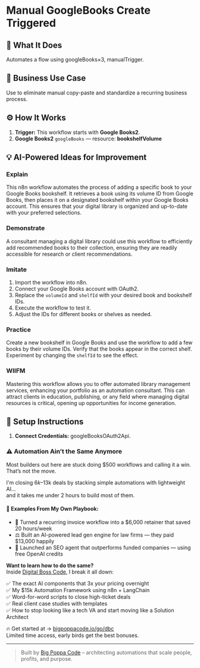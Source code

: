 # Manual GoogleBooks Create Triggered
  ## 🚀 What It Does
  Automates a flow using googleBooks×3, manualTrigger.
  
  ## 💼 Business Use Case
  Use to eliminate manual copy-paste and standardize a recurring business process.
  
  ## ⚙️ How It Works
  1. **Trigger:** This workflow starts with **Google Books2**.
  2. **Google Books2** `googleBooks` — resource: **bookshelfVolume**
  
  ## 💡 AI-Powered Ideas for Improvement
  ### Explain
This n8n workflow automates the process of adding a specific book to your Google Books bookshelf. It retrieves a book using its volume ID from Google Books, then places it on a designated bookshelf within your Google Books account. This ensures that your digital library is organized and up-to-date with your preferred selections.

### Demonstrate
A consultant managing a digital library could use this workflow to efficiently add recommended books to their collection, ensuring they are readily accessible for research or client recommendations.

### Imitate
1. Import the workflow into n8n.
2. Connect your Google Books account with OAuth2.
3. Replace the `volumeId` and `shelfId` with your desired book and bookshelf IDs.
4. Execute the workflow to test it.
5. Adjust the IDs for different books or shelves as needed.

### Practice
Create a new bookshelf in Google Books and use the workflow to add a few books by their volume IDs. Verify that the books appear in the correct shelf. Experiment by changing the `shelfId` to see the effect.

### WIIFM
Mastering this workflow allows you to offer automated library management services, enhancing your portfolio as an automation consultant. This can attract clients in education, publishing, or any field where managing digital resources is critical, opening up opportunities for income generation.
  
  ## 🔧 Setup Instructions
  1. **Connect Credentials:** googleBooksOAuth2Api.
  
### ⚠️ Automation Ain’t the Same Anymore

Most builders out here are stuck doing $500 workflows and calling it a win.  
That’s not the move.  

I'm closing $6k–$13k deals by stacking simple automations with lightweight AI...  
and it takes me under 2 hours to build most of them.

#### 🧠 Examples From My Own Playbook:
- 🔁 Turned a recurring invoice workflow into a $6,000 retainer that saved 20 hours/week  
- ⚖️ Built an AI-powered lead gen engine for law firms — they paid $13,000 happily  
- 🚀 Launched an SEO agent that outperforms funded companies — using free OpenAI credits  

**Want to learn how to do the same?**  
Inside [Digital Boss Code](https://bigpoppacode.io/go/dbc), I break it all down:

✅ The exact AI components that 3x your pricing overnight  
✅ My $15k Automation Framework using n8n + LangChain  
✅ Word-for-word scripts to close high-ticket deals  
✅ Real client case studies with templates  
✅ How to stop looking like a tech VA and start moving like a Solution Architect  

🔥 Get started at → [bigpoppacode.io/go/dbc](https://bigpoppacode.io/go/dbc)  
Limited time access, early birds get the best bonuses.

---
> Built by [Big Poppa Code](https://bigpoppacode.io) – architecting automations that scale people, profits, and purpose.
  